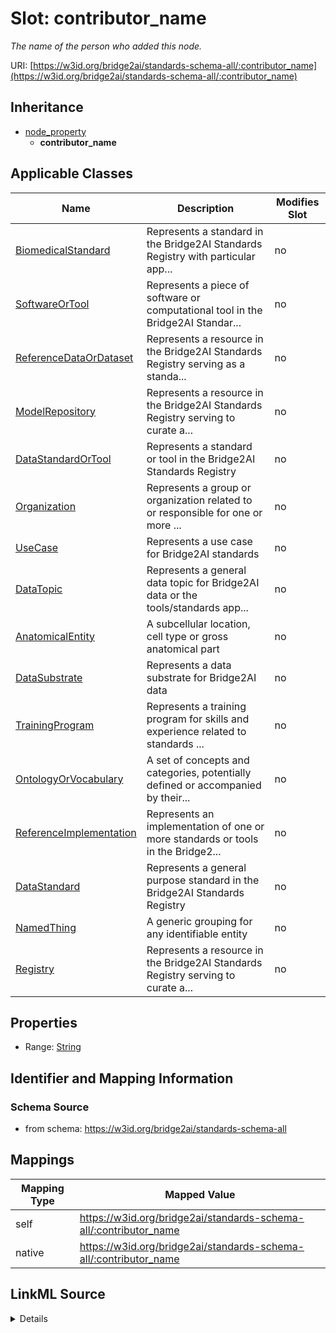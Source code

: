 

# Slot: contributor_name


_The name of the person who added this node._





URI: [https://w3id.org/bridge2ai/standards-schema-all/:contributor_name](https://w3id.org/bridge2ai/standards-schema-all/:contributor_name)




## Inheritance

* [node_property](node_property.md)
    * **contributor_name**






## Applicable Classes

| Name | Description | Modifies Slot |
| --- | --- | --- |
| [BiomedicalStandard](BiomedicalStandard.md) | Represents a standard in the Bridge2AI Standards Registry with particular app... |  no  |
| [SoftwareOrTool](SoftwareOrTool.md) | Represents a piece of software or computational tool in the Bridge2AI Standar... |  no  |
| [ReferenceDataOrDataset](ReferenceDataOrDataset.md) | Represents a resource in the Bridge2AI Standards Registry serving as a standa... |  no  |
| [ModelRepository](ModelRepository.md) | Represents a resource in the Bridge2AI Standards Registry serving to curate a... |  no  |
| [DataStandardOrTool](DataStandardOrTool.md) | Represents a standard or tool in the Bridge2AI Standards Registry |  no  |
| [Organization](Organization.md) | Represents a group or organization related to or responsible for one or more ... |  no  |
| [UseCase](UseCase.md) | Represents a use case for Bridge2AI standards |  no  |
| [DataTopic](DataTopic.md) | Represents a general data topic for Bridge2AI data or the tools/standards app... |  no  |
| [AnatomicalEntity](AnatomicalEntity.md) | A subcellular location, cell type or gross anatomical part |  no  |
| [DataSubstrate](DataSubstrate.md) | Represents a data substrate for Bridge2AI data |  no  |
| [TrainingProgram](TrainingProgram.md) | Represents a training program for skills and experience related to standards ... |  no  |
| [OntologyOrVocabulary](OntologyOrVocabulary.md) | A set of concepts and categories, potentially defined or accompanied by their... |  no  |
| [ReferenceImplementation](ReferenceImplementation.md) | Represents an implementation of one or more standards or tools in the Bridge2... |  no  |
| [DataStandard](DataStandard.md) | Represents a general purpose standard in the Bridge2AI Standards Registry |  no  |
| [NamedThing](NamedThing.md) | A generic grouping for any identifiable entity |  no  |
| [Registry](Registry.md) | Represents a resource in the Bridge2AI Standards Registry serving to curate a... |  no  |







## Properties

* Range: [String](String.md)





## Identifier and Mapping Information







### Schema Source


* from schema: https://w3id.org/bridge2ai/standards-schema-all




## Mappings

| Mapping Type | Mapped Value |
| ---  | ---  |
| self | https://w3id.org/bridge2ai/standards-schema-all/:contributor_name |
| native | https://w3id.org/bridge2ai/standards-schema-all/:contributor_name |




## LinkML Source

<details>
```yaml
name: contributor_name
description: The name of the person who added this node.
from_schema: https://w3id.org/bridge2ai/standards-schema-all
rank: 1000
is_a: node_property
domain: NamedThing
alias: contributor_name
domain_of:
- NamedThing
range: string

```
</details>